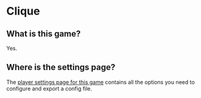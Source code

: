 # Clique

## What is this game?

Yes.

## Where is the settings page?

The [player settings page for this game](../player-settings) contains all the options you need to configure
and export a config file.
